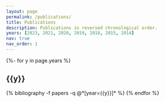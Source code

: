 ```yaml
---
layout: page
permalink: /publications/
title: Publications
description: Publications in reversed chronological order.
years: [2023, 2021, 2020, 2019, 2018, 2015, 2014]
nav: true
nav_order: 1
---
```

<!-- _pages/publications.md -->
<div class="publications">

{%- for y in page.years %}
  <h2 class="year">{{y}}</h2>
  {% bibliography -f papers -q @*[year={{y}}]* %}
{% endfor %}

</div>

